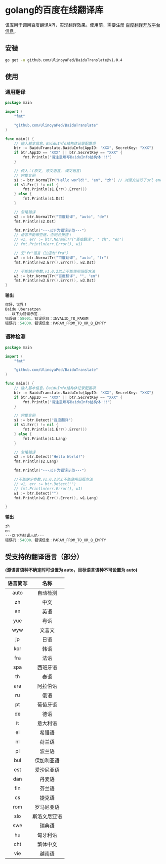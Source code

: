 # golang的百度在线翻译库

该库用于调用百度翻译API，实现翻译效果。使用前，需要注册 [百度翻译开放平台信息](https://api.fanyi.baidu.com/api/trans/product/index)。

## 安装

```bash
go get -u github.com/UlinoyaPed/BaiduTranslate@v1.0.4
```

## 使用

### 通用翻译

```go
package main

import (
	"fmt"

	"github.com/UlinoyaPed/BaiduTranslate"
)

func main() {
	// 输入基本信息，BaiduInfo结构体记录配置项
	btr := BaiduTranslate.BaiduInfo{AppID: "XXX", SecretKey: "XXX"}
	if btr.AppID == "XXX" || btr.SecretKey == "XXX" {
		fmt.Println("请注意填写BaiduInfo结构体!!!")
	}

	// 传入：(原文, 原文语言, 译文语言)
	// 完整实例
	s1 := btr.NormalTr("Hello world!", "en", "zh") // 对原文进行了url encode，原文可带空格
	if s1.Err() != nil {
		fmt.Println(s1.Err().Error())
	} else {
		fmt.Println(s1.Dst)
	}

	// 忽略错误
	s2 := btr.NormalTr("百度翻译", "auto", "de")
	fmt.Println(s2.Dst)

	fmt.Println("---以下为错误示范---")
	// 语言不能带空格，否则会报错！
	// w1, err := btr.NormalTr("百度翻译", " zh", "en")
	// fmt.Println(err.Error(), w1)

	// 无"fr"语言（法语为"fra"）
	w2 := btr.NormalTr("百度翻译", "auto", "fr")
	fmt.Println(w2.Err().Error(), w2.Dst)

	// 不能缺少参数,v1.0.2以上不能使用旧版方法
	w3 := btr.NormalTr("百度翻译", "", "en")
	fmt.Println(w3.Err().Error(), w3.Dst)
}


```

**输出**

```go
你好，世界！
Baidu Übersetzen
---以下为错误示范---
错误码：58001，错误信息：INVALID_TO_PARAM 
错误码：54000，错误信息：PARAM_FROM_TO_OR_Q_EMPTY 
```

### 语种检测

```go
package main

import (
	"fmt"

	"github.com/UlinoyaPed/BaiduTranslate"
)

func main() {
	// 输入基本信息，BaiduInfo结构体记录配置项
	btr := BaiduTranslate.BaiduInfo{AppID: "XXX", SecretKey: "XXX"}
	if btr.AppID == "XXX" || btr.SecretKey == "XXX" {
		fmt.Println("请注意填写BaiduInfo结构体!!!")
	}

	// 完整实例
	s1 := btr.Detect("百度翻译")
	if s1.Err() != nil {
		fmt.Println(s1.Err().Error())
	} else {
		fmt.Println(s1.Lang)
	}

	// 忽略错误
	s2 := btr.Detect("Hello World!")
	fmt.Println(s2.Lang)

	fmt.Println("---以下为错误示范---")

	//不能缺少参数,v1.0.2以上不能使用旧版方法
	// w1, err := btr.Detect("")
	// fmt.Println(err.Error(), w1)
	w1 := btr.Detect("")
	fmt.Println(w1.Err().Error(), w1.Lang)

}

```

**输出**

```go
zh
en
---以下为错误示范---
错误码：54000，错误信息：PARAM_FROM_TO_OR_Q_EMPTY
```

## 受支持的翻译语言（部分）

 **(源语言语种不确定时可设置为 auto，目标语言语种不可设置为 auto)**

| 语言简写 |     名称     |
| :------: | :----------: |
|   auto   |   自动检测   |
|    zh    |     中文     |
|    en    |     英语     |
|   yue    |     粤语     |
|   wyw    |    文言文    |
|    jp    |     日语     |
|   kor    |     韩语     |
|   fra    |     法语     |
|   spa    |   西班牙语   |
|    th    |     泰语     |
|   ara    |   阿拉伯语   |
|    ru    |     俄语     |
|    pt    |   葡萄牙语   |
|    de    |     德语     |
|    it    |   意大利语   |
|    el    |    希腊语    |
|    nl    |    荷兰语    |
|    pl    |    波兰语    |
|   bul    |  保加利亚语  |
|   est    |  爱沙尼亚语  |
|   dan    |    丹麦语    |
|   fin    |    芬兰语    |
|    cs    |    捷克语    |
|   rom    |  罗马尼亚语  |
|   slo    | 斯洛文尼亚语 |
|   swe    |    瑞典语    |
|    hu    |   匈牙利语   |
|   cht    |   繁体中文   |
|   vie    |    越南语    |

